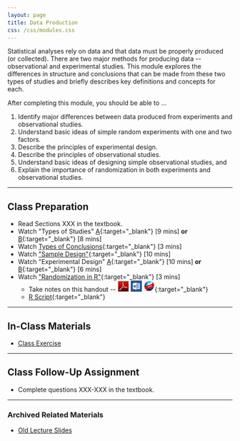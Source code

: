 ```yaml
---
layout: page
title: Data Production
css: /css/modules.css
---
```


<div class="ILOs">
<p>Statistical analyses rely on data and that data must be properly produced (or collected).  There are two major methods for producing data -- observational and experimental studies.  This module explores the differences in structure and conclusions that can be made from these two types of studies and briefly describes key definitions and concepts for each.</p>

<p>After completing this module, you should be able to ...</p>

<ol>
  <li>Identify major differences between data produced from experiments and observational studies.</li>
  <li>Understand basic ideas of simple random experiments with one and two factors.</li>
  <li>Describe the principles of experimental design.</li>
  <li>Describe the principles of observational studies.</li>
  <li>Understand basic ideas of designing simple observational studies, and</li>
  <li>Explain the importance of randomization in both experiments and observational studies.</li>
</ol>
</div>

----

## Class Preparation

* Read Sections XXX in the textbook.
* Watch "Types of Studies" [A](https://www.youtube.com/v/qksFkFh2ezo?version=3&autoplay=1&start=456&end=958){:target="_blank"} [9 mins] **or** [B](https://www.youtube.com/v/KDPBD3SPTPY?version=3&autoplay=1){:target="_blank"} [8 mins]
* Watch [Types of Conclusions](https://www.youtube.com/v/5zkg1w5zoQ0?version=3&autoplay=1&start=1597){:target="_blank"} [3 mins]
* Watch ["Sample Design"](https://www.youtube.com/v/5zkg1w5zoQ0?version=3&autoplay=1&start=20&end=580){:target="_blank"} [10 mins]
* Watch "Experimental Design" [A](https://www.youtube.com/v/v-xnPVCi9wM?version=3&autoplay=1&start=81&end=527){:target="_blank"} [10 mins] **or** [B](https://www.youtube.com/v/5zkg1w5zoQ0?version=3&autoplay=1&start=754&end=1126){:target="_blank"} [6 mins]
* Watch ["Randomization in R"](https://vimeo.com/user45324800/random-numbers){:target="_blank"} [3 mins]
    * Take notes on this handout -- [![PDF](../../img/pdf.png)](RHO.pdf) [![MSWord](../../img/word.png)](RHO.docx) [![Webpage](../../img/web.png)](RHO.html){:target="_blank"}
    * [R Script](RHO.R){:target="_blank"}

----

## In-Class Materials

* [Class Exercise](CE.html)

----

## Class Follow-Up Assignment

* Complete questions XXX-XXX in the textbook.

----

### Archived Related Materials

* [Old Lecture Slides](PPT_old.pptx)
